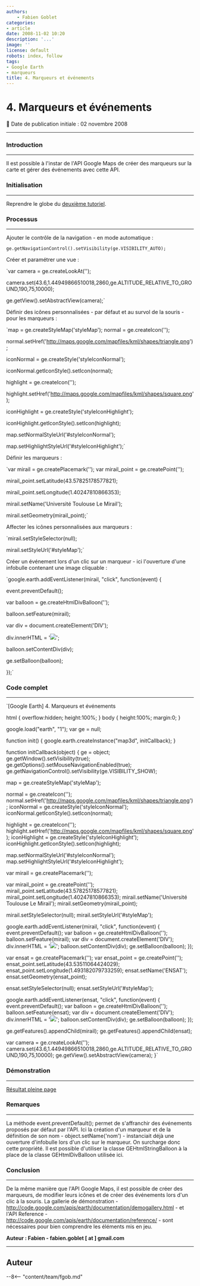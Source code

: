 ```yaml
---
authors:
    - Fabien Goblet
categories:
- article
date: 2008-11-02 10:20
description: '...'
image: ''
license: default
robots: index, follow
tags:
- Google Earth
- marqueurs
title: 4. Marqueurs et événements
---
```


# 4. Marqueurs et événements

:calendar: Date de publication initiale : 02 novembre 2008

----

### Introduction

---

Il est possible à l'instar de l'API Google Maps de créer des marqueurs sur la carte et gérer des événements avec cette API.  

### Initialisation

---

Reprendre le globe du [deuxième tutoriel](http://www.geotribu.net/node/53).  

### Processus

---

Ajouter le contrôle de la navigation - en mode automatique :  

`ge.getNavigationControl().setVisibility(ge.VISIBILITY_AUTO);`  

Créer et paramétrer une vue :  

`var camera = ge.createLookAt('');  

camera.set(43.6,1.44949866510018,2860,ge.ALTITUDE_RELATIVE_TO_GROUND,190,75,10000);  

ge.getView().setAbstractView(camera);`  

Définir des icônes personnalisées - par défaut et au survol de la souris - pour les marqueurs :  

`map = ge.createStyleMap('styleMap');
normal = ge.createIcon('');  

normal.setHref('http://maps.google.com/mapfiles/kml/shapes/triangle.png');  

iconNormal = ge.createStyle('styleIconNormal');  

iconNormal.getIconStyle().setIcon(normal);

highlight = ge.createIcon('');  

highlight.setHref('http://maps.google.com/mapfiles/kml/shapes/square.png');  

iconHighlight = ge.createStyle('styleIconHighlight');  

iconHighlight.getIconStyle().setIcon(highlight);

map.setNormalStyleUrl('#styleIconNormal');  

map.setHighlightStyleUrl('#styleIconHighlight');`  

Définir les marqueurs :  

`var mirail = ge.createPlacemark('');
var mirail\_point = ge.createPoint('');  

mirail\_point.setLatitude(43.57825178577821);  

mirail\_point.setLongitude(1.40247810866353);  

mirail.setName('Université Toulouse Le Mirail');  

mirail.setGeometry(mirail\_point);`  

Affecter les icônes personnalisées aux marqueurs :  

`mirail.setStyleSelector(null);  

mirail.setStyleUrl('#styleMap');`  

Créer un événement lors d'un clic sur un marqueur - ici l'ouverture d'une infobulle contenant une image cliquable :  

`google.earth.addEventListener(mirail, "click", function(event) {  

event.preventDefault();  

var balloon = ge.createHtmlDivBalloon('');  

balloon.setFeature(mirail);  

var div = document.createElement('DIV');  

div.innerHTML = '![](http://www.univ-tlse2.fr/images/utm/bandeau_011.jpg)';  

balloon.setContentDiv(div);  

ge.setBalloon(balloon);  

});`  

### Code complet

---

`[Google Earth] 4. Marqueurs et événements

html { overflow:hidden; height:100%; }
body { height:100%; margin:0; }

google.load("earth", "1");
var ge = null;

function init() {
google.earth.createInstance("map3d", initCallback);
}

function initCallback(object) {
ge = object;
ge.getWindow().setVisibility(true);
ge.getOptions().setMouseNavigationEnabled(true);
ge.getNavigationControl().setVisibility(ge.VISIBILITY\_SHOW);

map = ge.createStyleMap('styleMap');

normal = ge.createIcon('');
normal.setHref('http://maps.google.com/mapfiles/kml/shapes/triangle.png');
iconNormal = ge.createStyle('styleIconNormal');
iconNormal.getIconStyle().setIcon(normal);

highlight = ge.createIcon('');
highlight.setHref('http://maps.google.com/mapfiles/kml/shapes/square.png');
iconHighlight = ge.createStyle('styleIconHighlight');
iconHighlight.getIconStyle().setIcon(highlight);

map.setNormalStyleUrl('#styleIconNormal');
map.setHighlightStyleUrl('#styleIconHighlight');

var mirail = ge.createPlacemark('');

var mirail\_point = ge.createPoint('');
mirail\_point.setLatitude(43.57825178577821);
mirail\_point.setLongitude(1.40247810866353);
mirail.setName('Université Toulouse Le Mirail');
mirail.setGeometry(mirail\_point);

mirail.setStyleSelector(null);
mirail.setStyleUrl('#styleMap');

google.earth.addEventListener(mirail, "click", function(event) {
event.preventDefault();
var balloon = ge.createHtmlDivBalloon('');
balloon.setFeature(mirail);
var div = document.createElement('DIV');
div.innerHTML = '<img src="http://www.univ-tlse2.fr/images/utm/bandeau\_011.jpg" onclick="window.open(\'http://www.univ-tlse2.fr\')">';
balloon.setContentDiv(div);
ge.setBalloon(balloon);
});

var ensat = ge.createPlacemark('');
var ensat\_point = ge.createPoint('');
ensat\_point.setLatitude(43.53511064424029);
ensat\_point.setLongitude(1.493182079733259);
ensat.setName('ENSAT');
ensat.setGeometry(ensat\_point);

ensat.setStyleSelector(null);
ensat.setStyleUrl('#styleMap');

google.earth.addEventListener(ensat, "click", function(event) {
event.preventDefault();
var balloon = ge.createHtmlDivBalloon('');
balloon.setFeature(ensat);
var div = document.createElement('DIV');
div.innerHTML = '<img src="http://www.ensat.fr/images/ensat\_r2\_c3.jpg" onclick="window.open(\'http://www.ensat.fr\')">';
balloon.setContentDiv(div);
ge.setBalloon(balloon);
});

ge.getFeatures().appendChild(mirail);
ge.getFeatures().appendChild(ensat);

var camera = ge.createLookAt('');
camera.set(43.6,1.44949866510018,2860,ge.ALTITUDE\_RELATIVE\_TO\_GROUND,190,75,10000);
ge.getView().setAbstractView(camera);
}`  

### Démonstration

---

[Résultat pleine page](http://88.191.39.115/fabien/geotribu/%5bgeotribu%5d_Google-Earth_tuto4.html)

### Remarques

---

La méthode event.preventDefault(); permet de s'affranchir des événements proposés par défaut par l'API. Ici la création d'un marqueur et de la définition de son nom - object.setName('nom') - instanciait déjà une ouverture d'infobulle lors d'un clic sur le marqueur. On surcharge donc cette propriété.
Il est possible d'utiliser la classe GEHtmlStringBalloon à la place de la classe GEHtmlDivBalloon utilisée ici.

### Conclusion

---

De la même manière que l'API Google Maps, il est possible de créer des marqueurs, de modifier leurs icônes et de créer des événements lors d'un clic à la souris.
La gallerie de démonstration - <http://code.google.com/apis/earth/documentation/demogallery.html> - et l'API Reference - <http://code.google.com/apis/earth/documentation/reference/> - sont nécessaires pour bien comprendre les éléments mis en jeu.

**Auteur : Fabien - fabien.goblet [ at ] gmail.com**

----

## Auteur

--8<-- "content/team/fgob.md"
